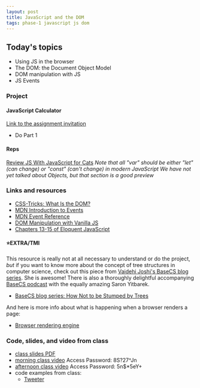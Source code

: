 ```yaml
---
layout: post
title: JavaScript and the DOM
tags: phase-1 javascript js dom
---
```


## Today's topics

- Using JS in the browser
- The DOM: the Document Object Model
- DOM manipulation with JS
- JS Events


### Project
#### JavaScript Calculator

[Link to the assignment invitation](https://classroom.github.com/a/KOtuZcz7) 
- Do Part 1

#### Reps
[Review JS With JavaScript for Cats](http://jsforcats.com/)
_Note that all "var" should be either "let" (can change) or "const" (can't change) in modern JavaScript_
_We have not yet talked about Objects, but that section is a good preview_



### Links and resources

- [CSS-Tricks: What Is the DOM?](https://css-tricks.com/dom/)
- [MDN Introduction to Events](https://developer.mozilla.org/en-US/docs/Learn/JavaScript/Building_blocks/Events)
- [MDN Event Reference](https://developer.mozilla.org/en-US/docs/Web/Events)
- [DOM Manipulation with Vanilla JS](https://www.sitepoint.com/dom-manipulation-vanilla-javascript-no-jquery/)
- [Chapters 13-15 of Eloquent JavaScript](https://eloquentjavascript.net/)

#### ⭐️EXTRA/TMI

This resource is really not at all necessary to understand or do the project, _but_ if you want to know more about the concept of tree structures in computer science, check out this piece from [Vaidehi Joshi's BaseCS blog series](https://medium.com/basecs). She is awesome! There is also a thoroughly delightful accompanying [BaseCS podcast](https://www.codenewbie.org/basecs) with the equally amazing Saron Yitbarek.
  - [BaseCS blog series: How Not to be Stumped by Trees](https://medium.com/basecs/how-to-not-be-stumped-by-trees-5f36208f68a7)

And here is more info about what is happening when a browser renders a page:
- [Browser rendering engine](https://www.html5rocks.com/en/tutorials/internals/howbrowserswork/#The_rendering_engine)

### Code, slides, and video from class

- [class slides PDF](/slide-decks/js-dom.pdf)
- [morning class video](https://us02web.zoom.us/rec/share/7JdKFa3d1WROG53w7n7FWKwAAJTMeaa82ylN-foKyh3yIhzSkM4sR4KJdlgG_5AV ) Access Password: 8S?27^Jn 
- [afternoon class video](https://us02web.zoom.us/rec/share/_PdwDZzgykNLS6_N1RvSSpNiA5S1T6a81XQY_fNYzUyj0WK0kWmtOp1OId6kPdAY ) Access Password: 5n$*5eY+
- code examples from class:
  - [Tweeter](https://repl.it/join/jscgqcqm-rebeccaconley)

